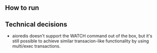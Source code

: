 ## How to run


## Technical decisions

- aioredis doesn't support the WATCH command out of the box, but it's still possible to achieve similar transacion-like functionality by using multi/exec transactions.
